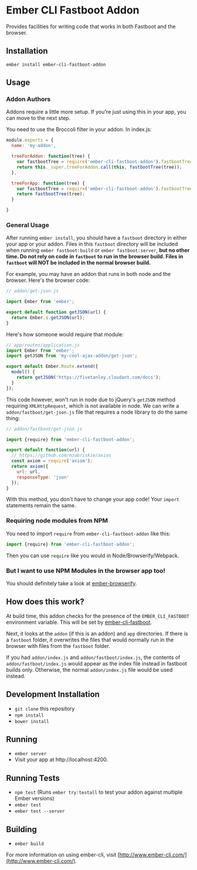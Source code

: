 # Ember CLI Fastboot Addon

Provides facilities for writing code that works in both Fastboot and the
browser.

## Installation

`ember install ember-cli-fastboot-addon`

## Usage

### Addon Authors

Addons require a little more setup. If you're just using this in your
app, you can move to the next step.

You need to use the Broccoli filter in your addon. In index.js:

```javascript
module.exports = {
  name: 'my-addon',

  treeForAddon: function(tree) {
    var fastbootTree = require('ember-cli-fastboot-addon').fastbootTree;
    return this._super.treeForAddon.call(this, fastbootTree(tree));
  },

  treeForApp: function(tree) {
    var fastbootTree = require('ember-cli-fastboot-addon').fastbootTree;
    return fastbootTree(tree);
  }

}
```

### General Usage

After running `ember install`, you should have a `fastboot` directory in
either your app or your addon. Files in this `fastboot` directory will
be included when running `ember fastboot:build` or `ember
fastboot:server`, **but no other time. Do not rely on code in
`fastboot` to run in the browser build. Files in `fastboot` will NOT be
included in the normal browser build.**

For example, you may have an addon that runs in both node and the
browser. Here's the browser code:

```javascript
// addon/get-json.js

import Ember from 'ember';

export default function getJSON(url) {
  return Ember.$.getJSON(url);
}
```

Here's how someone would require that module:

```javascript
// app/routes/application.js
import Ember from 'ember';
import getJSON from 'my-cool-ajax-addon/get-json';

export default Ember.Route.extend({
  model() {
    return getJSON('https://fivetanley.cloudant.com/docs');
  }
});
```

This code however, won't run in node due to jQuery's `getJSON` method
requiring `XMLHttpRequest`, which is not available in node. We can
write a `addon/fastboot/get-json.js` file that requires a node library
to do the same thing:

```javascript
// addon/fastboot/get-json.js

import {require} from 'ember-cli-fastboot-addon';

export default function(url) {
  // https://github.com/mzabriskie/axios
  const axiom = require('axiom');
  return axiom({
    url: url,
    responseType: 'json'
  });
}
```

With this method, you don't have to change your app code! Your `import`
statements remain the same.

### Requiring node modules from NPM

You need to import `require` from `ember-cli-fastboot-addon` like this:

```javascript
import {require} from 'ember-cli-fastboot-addon';
```

Then you can use `require` like you would in Node/Browserify/Webpack.

### But I want to use NPM Modules in the browser app too!

You should definitely take a look at
[ember-browserify](https://www.npmjs.com/package/ember-browserify).

## How does this work?

At build time, this addon checks for the presence of the
`EMBER_CLI_FASTBOOT` environment variable. This will be set by
[ember-cli-fastboot](https://github.com/tildeio/ember-cli-fastboot).

Next, it looks at the `addon` (if this is an addon)  and `app` directories. If there is a `fastboot` folder, it overwrites the files that would normally run in the browser with files from the `fastboot` folder.

If you had `addon/index.js` and `addon/fastboot/index.js`, the contents
of `addon/fastboot/index.js` would appear as the index file instead in
fastboot builds only. Otherwise, the normal `addon/index.js` file would
be used instead.

## Development Installation

* `git clone` this repository
* `npm install`
* `bower install`

## Running

* `ember server`
* Visit your app at http://localhost:4200.

## Running Tests

* `npm test` (Runs `ember try:testall` to test your addon against multiple Ember versions)
* `ember test`
* `ember test --server`

## Building

* `ember build`

For more information on using ember-cli, visit [http://www.ember-cli.com/](http://www.ember-cli.com/).
